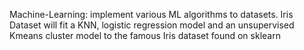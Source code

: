 Machine-Learning: implement various ML algorithms to datasets.
  Iris Dataset will fit a KNN, logistic regression model and an unsupervised Kmeans cluster model to the famous Iris dataset found on sklearn
